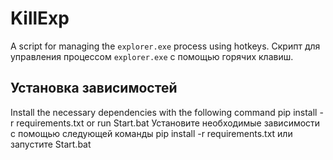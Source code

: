 # KillExp

A script for managing the `explorer.exe` process using hotkeys.
Скрипт для управления процессом `explorer.exe` с помощью горячих клавиш.    


## Установка зависимостей

Install the necessary dependencies with the following command pip install -r requirements.txt or run Start.bat
Установите необходимые зависимости с помощью следующей команды pip install -r requirements.txt или запустите Start.bat
